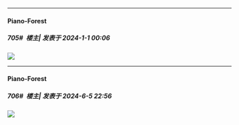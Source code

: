 
*****

####  Piano-Forest  
##### 705#         楼主| 发表于 2024-1-1 00:06

<img src="https://p.sda1.dev/15/cc458ea011d57fe0ca7affdc2be8be14/20240101_000511.jpg" referrerpolicy="no-referrer">

*****

####  Piano-Forest  
##### 706#         楼主| 发表于 2024-6-5 22:56

<img src="https://p.sda1.dev/17/70746d95bf9e65c0434936c7f3d96c67/20240605_222207.jpg" referrerpolicy="no-referrer">

